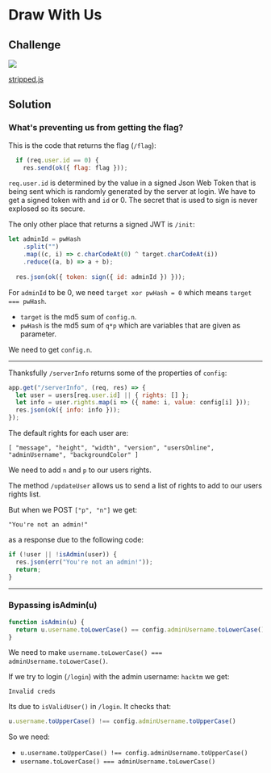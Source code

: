 # Draw With Us

## Challenge

<img src="https://i.imgur.com/1imiCXO.png"/>

[stripped.js](https://ctfx.hacktm.ro/download?file_key=ce09444dba18b75e6c3af1ac63a4c65e175cedd46958433089b06fa85e90bba2&team_key=0f6267bf2c756b2ba7567b44cc440e528e713daafd49adc5d4188d2931729356)


## Solution

### What's preventing us from getting the flag?

This is the code that returns the flag (`/flag`):

```javascript
  if (req.user.id == 0) {
    res.send(ok({ flag: flag }));
```

`req.user.id` is determined by the value in a signed Json Web Token that is being sent which is randomly generated by the server at login.
We have to get a signed token with and `id` or 0. The secret that is used to sign is never explosed so its secure.


The only other place that returns a signed JWT is `/init`:

```javascript
let adminId = pwHash
    .split("")
    .map((c, i) => c.charCodeAt(0) ^ target.charCodeAt(i))
    .reduce((a, b) => a + b);
    
  res.json(ok({ token: sign({ id: adminId }) }));
```

For `adminId` to be 0,  we need `target xor pwHash = 0` which means `target === pwHash`.

* `target` is the md5 sum of `config.n`.
* `pwHash` is the md5 sum of `q*p` which are variables that are given as parameter.

We need to get `config.n`.

-----

Thanksfully `/serverInfo` returns some of the properties of `config`:

```javascript
app.get("/serverInfo", (req, res) => {
  let user = users[req.user.id] || { rights: [] };
  let info = user.rights.map(i => ({ name: i, value: config[i] }));
  res.json(ok({ info: info }));
});
```

The default rights for each user are:

`[ "message", "height", "width", "version", "usersOnline", "adminUsername", "backgroundColor" ]`

We need to add `n` and `p` to our users rights.

The method `/updateUser` allows us to send a list of rights to add to our users rights list.

But when we POST `["p", "n"]` we get:

`"You're not an admin!"`

as a response due to the following code:

```javascript
if (!user || !isAdmin(user)) {
  res.json(err("You're not an admin!"));
  return;
}
```

------

### Bypassing isAdmin(u)

```javascript
function isAdmin(u) {
  return u.username.toLowerCase() == config.adminUsername.toLowerCase();
}
```

We need to make `username.toLowerCase() === adminUsername.toLowerCase()`.

If we try to login (`/login`) with the admin username: `hacktm` we get:

`Invalid creds`

Its due to `isValidUser()` in `/login`. It checks that:

```javascript
u.username.toUpperCase() !== config.adminUsername.toUpperCase()
````

So we need: 
* `u.username.toUpperCase() !== config.adminUsername.toUpperCase()`
* `username.toLowerCase() === adminUsername.toLowerCase()`

